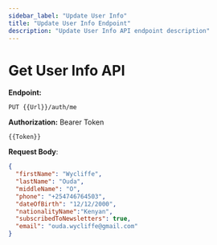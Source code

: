 ```yaml
---
sidebar_label: "Update User Info"
title: "Update User Info Endpoint"
description: "Update User Info API endpoint description"
---
```


# Get User Info API

**Endpoint:**

```
PUT {{Url}}/auth/me
```

**Authorization:** Bearer Token

```
{{Token}}
```

**Request Body**:

```json
{
  "firstName": "Wycliffe",
  "lastName": "Ouda",
  "middleName": "O",
  "phone": "+254746764503",
  "dateOfBirth": "12/12/2000",
  "nationalityName":"Kenyan",
  "subscribedToNewsletters": true,
  "email": "ouda.wycliffe@gmail.com"
}
```
